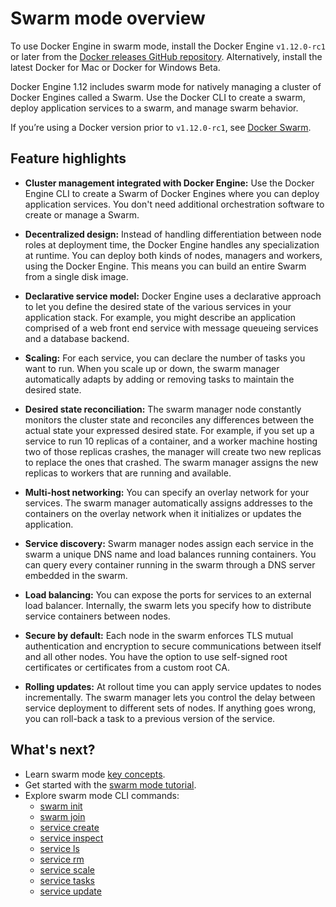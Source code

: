 <!--[metadata]>
+++
title = "Swarm mode overview"
description = "Docker Engine swarm mode overview"
keywords = ["docker, container, cluster, swarm"]
advisory = "rc"
[menu.main]
identifier="swarm_overview"
parent="engine_swarm"
weight="1"
+++
<![end-metadata]-->
# Swarm mode overview

To use Docker Engine in swarm mode, install the Docker Engine `v1.12.0-rc1` or
later from the [Docker releases GitHub
repository](https://github.com/docker/docker/releases). Alternatively, install
the latest Docker for Mac or Docker for Windows Beta.

Docker Engine 1.12 includes swarm mode for natively managing a cluster of
Docker Engines called a Swarm. Use the Docker CLI to create a swarm, deploy
application services to a swarm, and manage swarm behavior.


If you’re using a Docker version prior to `v1.12.0-rc1`, see [Docker
Swarm](https://docs.docker.com/swarm).

## Feature highlights

* **Cluster management integrated with Docker Engine:** Use the Docker Engine
CLI to create a Swarm of Docker Engines where you can deploy application
services. You don't need additional orchestration software to create or manage
a Swarm.

* **Decentralized design:** Instead of handling differentiation between node
roles at deployment time, the Docker Engine handles any specialization at
runtime. You can deploy both kinds of nodes, managers and workers, using the
Docker Engine. This means you can build an entire Swarm from a single disk
image.

* **Declarative service model:** Docker Engine uses a declarative approach to
let you define the desired state of the various services in your application
stack. For example, you might describe an application comprised of a web front
end service with message queueing services and a database backend.

* **Scaling:** For each service, you can declare the number of tasks you want to
run. When you scale up or down, the swarm manager automatically adapts by
adding or removing tasks to maintain the desired state.

* **Desired state reconciliation:** The swarm manager node constantly monitors
the cluster state and reconciles any differences between the actual state your
expressed desired state. For example, if you set up a service to run 10
replicas of a container, and a worker machine hosting two of those replicas
crashes, the manager will create two new replicas to replace the ones that
crashed. The swarm manager assigns the new replicas to workers that are
running and available.

* **Multi-host networking:** You can specify an overlay network for your
services. The swarm manager automatically assigns addresses to the containers
on the overlay network when it initializes or updates the application.

* **Service discovery:** Swarm manager nodes assign each service in the swarm a
unique DNS name and load balances running containers. You can query every
container running in the swarm through a DNS server embedded in the swarm.

* **Load balancing:** You can expose the ports for services to an
external load balancer. Internally, the swarm lets you specify how to distribute
service containers between nodes.

* **Secure by default:** Each node in the swarm enforces TLS mutual
authentication and encryption to secure communications between itself and all
other nodes. You have the option to use self-signed root certificates or
certificates from a custom root CA.

* **Rolling updates:** At rollout time you can apply service updates to nodes
incrementally. The swarm manager lets you control the delay between service
deployment to different sets of nodes. If anything goes wrong, you can
roll-back a task to a previous version of the service.

## What's next?
* Learn swarm mode [key concepts](key-concepts.md).
* Get started with the [swarm mode tutorial](swarm-tutorial/index.md).
* Explore swarm mode CLI commands:
    * [swarm init](../reference/commandline/swarm_init.md)
    * [swarm join](../reference/commandline/swarm_join.md)
    * [service create](../reference/commandline/service_create.md)
    * [service inspect](../reference/commandline/service_inspect.md)
    * [service ls](../reference/commandline/service_ls.md)
    * [service rm](../reference/commandline/service_rm.md)
    * [service scale](../reference/commandline/service_scale.md)
    * [service tasks](../reference/commandline/service_tasks.md)
    * [service update](../reference/commandline/service_update.md)
